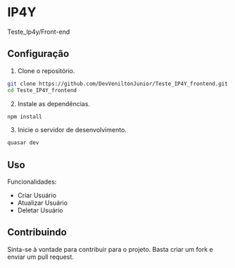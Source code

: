 # IP4Y

Teste_Ip4y/Front-end

## Configuração

1. Clone o repositório.

```bash
git clone https://github.com/DevVeniltonJunior/Teste_IP4Y_frontend.git
cd Teste_IP4Y_frontend
```

2. Instale as dependências.

```bash
npm install
```

3. Inicie o servidor de desenvolvimento.

```bash
quasar dev
```

## Uso

Funcionalidades:

  - Criar Usuário
  - Atualizar Usuário
  - Deletar Usuário

## Contribuindo

Sinta-se à vontade para contribuir para o projeto. Basta criar um fork e enviar um pull request.
